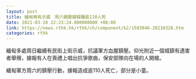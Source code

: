 ```yaml
---
layout: post
title: 緬甸再有示威　周六鎮壓據報釀逾110人死
date: 2021-03-28 22:23:24.000000000 +08:00
link: https://news.rthk.hk/rthk/ch/component/k2/1583046-20210328.htm
categories: rthk
---
```


緬甸多處周日繼續有民街上街示威，抗議軍方血腥鎮壓。仰光附近一個城鎮有遇害者舉殯，據報有人在喪禮上唱出抗爭歌曲，保安部隊向在場的人開槍。

緬甸軍方周六的鎮壓行動，據報造成逾110人死亡，部分是小童。
